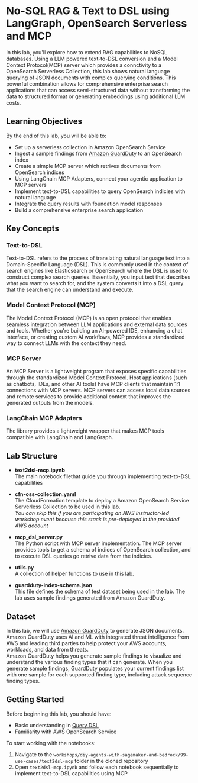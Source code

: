 # No-SQL RAG & Text to DSL using LangGraph, OpenSearch Serverless and MCP

In this lab, you'll explore how to extend RAG capabilities to NoSQL databases. Using a LLM powered text-to-DSL conversion and a Model Context Protocol(MCP) server which provides a connctivity to a OpenSearch Serverless Collection, this lab shows natural language querying of JSON documents with complex querying conditions. This powerful combination allows for comprehensive enterprise search applications that can access semi-structured data without transforming the data to structured format or generating embeddings using additional LLM costs.

## Learning Objectives

By the end of this lab, you will be able to:

- Set up a serverless collection in Amazon OpenSearch Service
- Ingest a sample findings from [Amazon GuardDuty](https://docs.aws.amazon.com/guardduty/latest/ug/sample_findings.html) to an OpenSearch index
- Create a simple MCP server which retrives documents from OpenSearch indices
- Using LangChain MCP Adapters, connect your agentic application to MCP servers
- Implement text-to-DSL capabilities to query OpenSearch indicies with natural language
- Integrate the query results with foundation model responses
- Build a comprehensive enterprise search application

## Key Concepts

### Text-to-DSL

Text-to-DSL refers to the process of translating natural language text into a Domain-Specific Language (DSL). This is commonly used in the context of search engines like Elasticsearch or OpenSearch where the DSL is used to construct complex search queries. Essentially, you input text that describes what you want to search for, and the system converts it into a DSL query that the search engine can understand and execute.

### Model Context Protocol (MCP)

The Model Context Protocol (MCP) is an open protocol that enables seamless integration between LLM applications and external data sources and tools. Whether you're building an AI-powered IDE, enhancing a chat interface, or creating custom AI workflows, MCP provides a standardized way to connect LLMs with the context they need.

### MCP Server
An MCP Server is a lightweight program that exposes specific capabilities through the standardized Model Context Protocol. Host applications (such as chatbots, IDEs, and other AI tools) have MCP clients that maintain 1:1 connections with MCP servers. MCP servers can access local data sources and remote services to provide additional context that improves the generated outputs from the models.

### LangChain MCP Adapters
The library provides a lightweight wrapper that makes MCP tools compatible with LangChain and LangGraph.


## Lab Structure
* **text2dsl-mcp.ipynb** <br/>
The main notebook filethat guide you through implementing text-to-DSL capabilities

* **cfn-oss-collection.yaml** <br/>
The CloudFormation template to deploy a Amazon OpenSearch Service Serverless Collection to be used in this lab.<br/>
_You can skip this if you are participating an AWS Instructor-led workshop event because this stack is pre-deployed in the provided AWS account_

* **mcp_dsl_server.py** <br/>
The Python script with MCP server implementation. The MCP server provides tools to get a schema of indices of OpenSearch collection, and to execute DSL queries go retrive data from the indicies.

* **utils.py** <br/>
A collection of helper functions to use in this lab.

* **guardduty-index-schema.json** <br/>
This file defines the schema of test dataset being used in the lab. The lab uses sample findings generated from Amazon GuardDuty. 

## Dataset

In this lab, we will use [Amazon GuardDuty](https://aws.amazon.com/guardduty/) to generate JSON documents. Amazon GuardDuty uses AI and ML with integrated threat intelligence from AWS and leading third parties to help protect your AWS accounts, workloads, and data from threats.<br/>
Amazon GuardDuty helps you generate sample findings to visualize and understand the various finding types that it can generate. When you generate sample findings, GuardDuty populates your current findings list with one sample for each supported finding type, including attack sequence finding types.

## Getting Started

Before beginning this lab, you should have:
- Basic understanding in [Query DSL](https://docs.opensearch.org/docs/latest/query-dsl/)
- Familiarity with AWS OpenSearch Service

To start working with the notebooks:

1. Navigate to the `workshops/diy-agents-with-sagemaker-and-bedrock/99-use-cases/text2dsl-mcp` folder in the cloned repository
2. Open `text2dsl-mcp.ipynb` and follow each notebook sequentially to implement text-to-DSL capabilities using MCP
